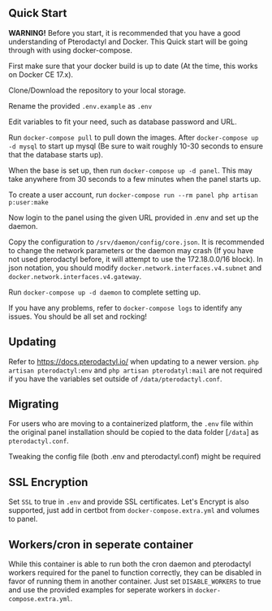 ## Quick Start

<p><b>WARNING!</b> Before you start, it is recommended that you have a good understanding of Pterodactyl and Docker. This Quick start will be going through with using docker-compose.</p>

First make sure that your docker build is up to date (At the time, this works on Docker CE 17.x).


Clone/Download the repository to your local storage.


Rename the provided `.env.example` as `.env`


Edit variables to fit your need, such as database password and URL.


Run `docker-compose pull` to pull down the images. After `docker-compose up -d mysql` to start up mysql (Be sure to wait roughly 10-30 seconds to ensure that the database starts up).


When the base is set up, then run `docker-compose up -d panel`. This may take anywhere from 30 seconds to a few minutes when the panel starts up.


To create a user account, run `docker-compose run --rm panel php artisan p:user:make`


Now login to the panel using the given URL provided in .env and set up the daemon.


Copy the configuration to `/srv/daemon/config/core.json`. It is recommended to change the network parameters or the daemon may crash (If you have not used pterodactyl before, it will attempt to use the 172.18.0.0/16 block). In json notation, you should modify `docker.network.interfaces.v4.subnet` and `docker.network.interfaces.v4.gateway`.


Run `docker-compose up -d daemon` to complete setting up.


If you have any problems, refer to `docker-compose logs` to identify any issues.
You should be all set and rocking!

## Updating

Refer to https://docs.pterodactyl.io/ when updating to a newer version. `php artisan pterodactyl:env` and `php artisan pterodatyl:mail` are not required if you have the variables set outside of `/data/pterodactyl.conf`.

## Migrating

For users who are moving to a containerized platform, the `.env` file within the original panel installation should be copied to the data folder [`/data`] as `pterodactyl.conf`.

<p>Tweaking the config file (both .env and pterodactyl.conf) might be required</p>

## SSL Encryption

Set `SSL` to true in `.env` and provide SSL certificates. Let's Encrypt is also supported, just add in certbot from `docker-compose.extra.yml` and volumes to panel.

## Workers/cron in seperate container

While this container is able to run both the cron daemon and pterodactyl workers required for the panel to function correctly, they can be disabled in favor of running them in another container. Just set `DISABLE_WORKERS` to true and use the provided examples for seperate workers in `docker-compose.extra.yml`.